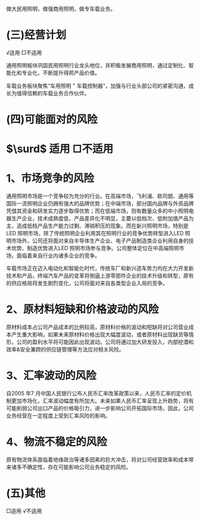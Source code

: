 做大民用照明，做强商用照明，做专车载业务。  

# (三)经营计划  

√适用 □不适用  

通用照明板块巩固民用照明行业龙头地位，并积极发展商用照明，通过定制化、智能化和专业化，不断提升得邦产品价值。  

车载业务板块聚焦“车用照明 $^ +$ 车载控制器”，加强与行业头部公司的紧密沟通，成长为值得信赖的车载业务合作伙伴。  

# (四)可能面对的风险  

# $\surd$ 适用 □不适用  

# 1、市场竞争的风险  

通用照明市场是一个竞争较为充分的行业。在高端市场，飞利浦、欧司朗、通用等国际一流照明企业仍拥有强大的品牌优势；在中端市场，部分国内品牌与外资品牌凭借其资金和研发实力逐步取得优势；而在低端市场，则有数量众多的中小照明电器生产企业，技术成熟度低，产品差异化不明显，主要以低档次、低附加值产品为主，造成低档产品生产能力过剩、滞销积压的现象。而在新兴照明市场，特别是 LED 照明市场，除了传统照明企业利用其在照明行业的竞争优势转型进入LED 照明市场外，公司还将面对来自半导体生产企业、电子产品制造类企业利用自身的技术优势、制造优势进入LED 照明市场参与竞争。公司整体定位在中高端照明市场，面临着来自行业内诸多企业的竞争。  

车载市场正在迈入电动化和智能化时代，传统车厂和新兴造车势力均在大力开发新技术和产品，终端汽车产品的变革将倒逼上游零部件企业的技术升级和转型，原有的供应格局将发生剧烈变化，公司将面对来自各类型企业入局的竞争。  

# 2、原材料短缺和价格波动的风险  

原材料成本占公司产品成本的比例较高，原材料价格的波动和短缺将对公司营业成本产生重大影响，如果未来原材料价格出现大幅度波动，或者原材料出现缺货等情形，公司的盈利水平将可能因此出现波动。公司将通过加大研发投入，内部挖潜和效率&安全兼顾的供应链管理等方法应对相关风险。  

# 3、汇率波动的风险  

自2005 年7 月中国人民银行公布人民币汇率改革政策以来，人民币汇率的定价机制更加市场化，汇率波动幅度有所加大。未来如果人民币汇率呈现上升趋势，将有可能削弱公司出口产品的价格吸引力，进一步影响公司开拓国际市场，因此，公司业务经营在一定程度上受到汇率风险的影响。  

# 4、物流不稳定的风险  

原有物流体系面临着地缘政治等诸多因素的巨大冲击，将对公司经营效率和成本带来诸多不确定性，存在可能影响公司业务稳定的风险。  

# (五)其他  

□适用 √不适用  